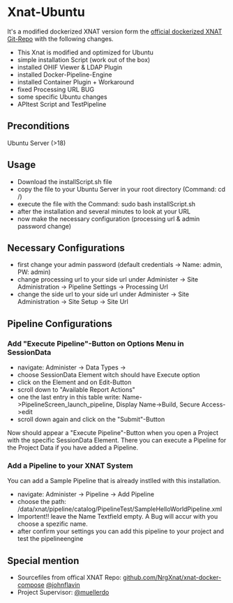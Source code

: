 # Xnat-Ubuntu
It's a modified dockerized XNAT version form the [official dockerized XNAT Git-Repo](http://github.com/NrgXnat/xnat-docker-compose) with the following changes.

* This Xnat is modified and optimized for Ubuntu
* simple installation Script (work out of the box)
* installed OHIF Viewer & LDAP Plugin
* installed Docker-Pipeline-Engine
* installed Container Plugin + Workaround
* fixed Processing URL BUG
* some specific Ubuntu changes
* APItest Script and TestPipeline

## Preconditions
Ubuntu Server (>18)

## Usage
* Download the installScript.sh file
* copy the file to your Ubuntu Server in your root directory (Command: cd /)
* execute the file with the Command: sudo bash installScript.sh
* after the installation and several minutes to look at your URL
* now make the necessary configuration (processing url & admin password change)
 
## Necessary Configurations
* first change your admin password (default credentials -> Name: admin, PW: admin)
* change processing url to your side url under Administer -> Site Administration -> Pipeline Settings -> Processing Url
* change the side url to your side url under Administer -> Site Administration -> Site Setup -> Site Url

## Pipeline Configurations
### Add "Execute Pipeline"-Button on Options Menu in SessionData
* navigate: Administer -> Data Types -> 
* choose SessionData Element witch should have Execute option
* click on the Element and on Edit-Button
* scroll down to "Available Report Actions"
* one the last entry in this table write: Name->PipelineScreen_launch_pipeline, Display Name->Build, Secure Access->edit
* scroll down again and click on the "Submit"-Button

Now should appear a "Execute Pipeline"-Button when you open a Project with the specific SessionData Element. There you can execute a Pipeline for the Project Data if you have added a Pipeline.

### Add a Pipeline to your XNAT System
You can add a Sample Pipeline that is already instlled with this installation.
* navigate: Administer -> Pipeline -> Add Pipeline
* choose the path: /data/xnat/pipeline/catalog/PipelineTest/SampleHelloWorldPipeline.xml
* Importent!! leave the Name Textfield empty. A Bug will accur with you choose a spezific name. 
* after confirm your settings you can add this pipeline to your project and test the pipelineengine

## Special mention
* Sourcefiles from offical XNAT Repo: [github.com/NrgXnat/xnat-docker-compose](http://github.com/NrgXnat/xnat-docker-compose)  [@johnflavin](http://github.com/johnflavin)
* Project Supervisor: [@muellerdo](http://github.com/muellerdo)
